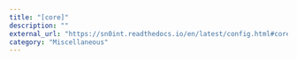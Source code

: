 ```yaml
---
title: "[core]"
description: ""
external_url: "https://sn0int.readthedocs.io/en/latest/config.html#core"
category: "Miscellaneous"
---
```

